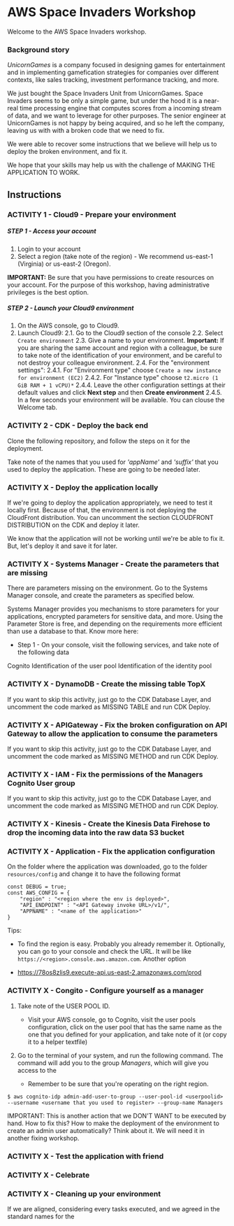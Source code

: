# AWS Space Invaders Workshop

Welcome to the AWS Space Invaders workshop.

### Background story

*UnicornGames* is a company focused in designing games for entertainment and in implementing gamefication strategies for companies over different contexts, like sales tracking, investment performance tracking, and more.

We just bought the Space Invaders Unit from UnicornGames. Space Invaders seems to be only a simple game, but under the hood it is a near-real time processing engine that computes scores from a incoming stream of data, and we want to leverage for other purposes. The senior engineer at UnicornGames is not happy by being acquired, and so he left the company, leaving us with with a broken code that we need to fix. 

We were able to recover some instructions that we believe will help us to deploy the broken environment, and fix it. 

We hope that your skills may help us with the challenge of MAKING THE APPLICATION TO WORK.


## Instructions

### ACTIVITY 1 - Cloud9 - Prepare your environment

##### STEP 1 - Access your account
1. Login to your account
2. Select a region (take note of the region) - We recommend us-east-1 (Virginia) or us-east-2 (Oregon).

**IMPORTANT:** Be sure that you have permissions to create resources on your account. For the purpose of this workshop, having administrative privileges is the best option.

##### STEP 2 - Launch your Cloud9 environment
1. On the AWS console, go to Cloud9. 
2. Launch Cloud9:
2.1. Go to the Cloud9 section of the console
2.2. Select `Create environment`
2.3. Give a name to your environment. **Important:** If you are sharing the same account and region with a colleague, be sure to take note of the identification of your environment, and be careful to not destroy your colleague environment.
2.4. For the "environment settings":
2.4.1. For "Environment type" choose `Create a new instance for environment (EC2)`
2.4.2. For "Instance type" choose `t2.micro (1 GiB RAM + 1 vCPU)*`
2.4.4. Leave the other configuration settings at their default values and click **Next step** and then **Create environment**
2.4.5. In a few seconds your environment will be available. You can clouse the Welcome tab.

### ACTIVITY 2 - CDK - Deploy the back end

Clone the following repository, and follow the steps on it for the deployment.

Take note of the names that you used for *'appName'* and *'suffix'* that you used to deploy the application. These are going to be needed later.



### ACTIVITY X -  Deploy the application locally

If we're going to deploy the application appropriately, we need to test it locally first. Because of that, the environment is not deploying the CloudFront distribution. You can uncomment the section CLOUDFRONT DISTRIBUTION on the CDK and deploy it later.

We know that the application will not be working until we're be able to fix it. But, let's deploy it and save it for later.


### ACTIVITY X - Systems Manager - Create the parameters that are missing

There are parameters missing on the environment. Go to the Systems Manager console, and create the parameters as specified below.

Systems Manager provides you mechanisms to store parameters for your applications,  encrypted parameters for sensitive data, and more. Using the Parameter Store is free, and depending on the requirements more efficient than use a database to that. Know more here:

* Step 1 - On your console, visit the following services, and take note of the following data

Cognito
Identification of the user pool
Identification of the identity pool

### ACTIVITY X - DynamoDB - Create the missing table TopX

If you want to skip this activity, just go to the CDK Database Layer, and uncomment the code marked as MISSING TABLE and run CDK Deploy.

### ACTIVITY X - APIGateway - Fix the broken configuration on API Gateway to allow the application to consume the parameters

If you want to skip this activity, just go to the CDK Database Layer, and uncomment the code marked as MISSING METHOD and run CDK Deploy.

### ACTIVITY X - IAM - Fix the permissions of the Managers Cognito User group

If you want to skip this activity, just go to the CDK Database Layer, and uncomment the code marked as MISSING METHOD and run CDK Deploy.

### ACTIVITY X - Kinesis - Create the Kinesis Data Firehose to drop the incoming data into the raw data S3 bucket

### ACTIVITY X - Application - Fix the application configuration

On the folder where the application was downloaded, go to the folder `resources/config` and change it to have the following format

~~~
const DEBUG = true;
const AWS_CONFIG = {
    "region" : "<region where the env is deployed>",
    "API_ENDPOINT" : "<API Gateway invoke URL>/v1/",
    "APPNAME" : "<name of the application>"
}
~~~

Tips:

* To find the region is easy. Probably you already remember it. Optionally, you can go to your console and check the URL. It will be like `https://<region>.console.aws.amazon.com`. Another option

* https://78os8zlis9.execute-api.us-east-2.amazonaws.com/prod



### ACTIVITY X - Congito - Configure yourself as a manager

1. Take note of the USER POOL ID.
	* Visit your AWS console, go to Cognito, visit the user pools configuration, click on the user pool that has the same name as the one that you defined for your application, and take note of it (or copy it to a helper textfile)

2. Go to the terminal of your system, and run the following command. The command will add you to the group *Managers*, which will give you access to the 

	* Remember to be sure that you're operating on the right region.

~~~
$ aws cognito-idp admin-add-user-to-group --user-pool-id <userpoolid> --username <username that you used to register> --group-name Managers
~~~

IMPORTANT: This is another action that we DON'T WANT to be executed by hand. How to fix this? How to make the deployment of the environment to create an admin user automatically? Think about it. We will need it in another fixing workshop.


### ACTIVITY X - Test the application with friend


### ACTIVITY X - Celebrate


### ACTIVITY X - Cleaning up your environment

If we are aligned, considering every tasks executed, and we agreed in the standard names for the 











